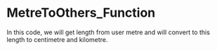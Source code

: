# MetreToOthers_Function
In this code, we will get length from user metre and will convert to this length to centimetre and kilometre.
